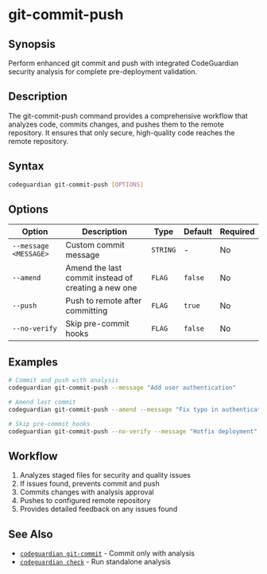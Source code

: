 # git-commit-push

## Synopsis
Perform enhanced git commit and push with integrated CodeGuardian security analysis for complete pre-deployment validation.

## Description
The git-commit-push command provides a comprehensive workflow that analyzes code, commits changes, and pushes them to the remote repository. It ensures that only secure, high-quality code reaches the remote repository.

## Syntax
```bash
codeguardian git-commit-push [OPTIONS]
```

## Options
| Option | Description | Type | Default | Required |
|--------|-------------|------|---------|----------|
| `--message <MESSAGE>` | Custom commit message | `STRING` | - | No |
| `--amend` | Amend the last commit instead of creating a new one | `FLAG` | `false` | No |
| `--push` | Push to remote after committing | `FLAG` | `true` | No |
| `--no-verify` | Skip pre-commit hooks | `FLAG` | `false` | No |

## Examples
```bash
# Commit and push with analysis
codeguardian git-commit-push --message "Add user authentication"

# Amend last commit
codeguardian git-commit-push --amend --message "Fix typo in authentication"

# Skip pre-commit hooks
codeguardian git-commit-push --no-verify --message "Hotfix deployment"
```

## Workflow
1. Analyzes staged files for security and quality issues
2. If issues found, prevents commit and push
3. Commits changes with analysis approval
4. Pushes to configured remote repository
5. Provides detailed feedback on any issues found

## See Also
- [`codeguardian git-commit`](git-commit.md) - Commit only with analysis
- [`codeguardian check`](check.md) - Run standalone analysis

